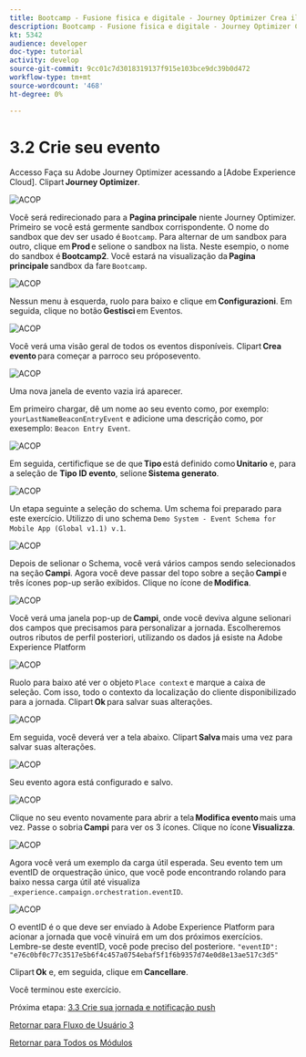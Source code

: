 ```yaml
---
title: Bootcamp - Fusione fisica e digitale - Journey Optimizer Crea il tuo evento - Brasile
description: Bootcamp - Fusione fisica e digitale - Journey Optimizer Crea il tuo evento - Brasile
kt: 5342
audience: developer
doc-type: tutorial
activity: develop
source-git-commit: 9cc01c7d3018319137f915e103bce9dc39b0d472
workflow-type: tm+mt
source-wordcount: '468'
ht-degree: 0%

---
```


# 3.2 Crie seu evento

Accesso Faça su Adobe Journey Optimizer acessando a [Adobe Experience Cloud]. Clipart **Journey Optimizer**.

![ACOP](./images/acophome.png)

Você será redirecionado para a **Pagina principale** niente Journey Optimizer. Primeiro se você está germente sandbox corrispondente. O nome do sandbox que dev ser usado é `Bootcamp`. Para alternar de um sandbox para outro, clique em **Prod** e selione o sandbox na lista. Neste esempio, o nome do sandbox é **Bootcamp2**. Você estará na visualização da **Pagina principale** sandbox da fare `Bootcamp`.

![ACOP](./images/acoptriglp.png)

Nessun menu à esquerda, ruolo para baixo e clique em **Configurazioni**. Em seguida, clique no botão **Gestisci** em Eventos.

![ACOP](./images/acopmenu.png)

Você verá uma visão geral de todos os eventos disponíveis. Clipart **Crea evento** para começar a parroco seu próposevento.

![ACOP](./images/emptyevent.png)

Uma nova janela de evento vazia irá aparecer.

Em primeiro chargar, dê um nome ao seu evento como, por exemplo: `yourLastNameBeaconEntryEvent` e adicione uma descrição como, por exesemplo: `Beacon Entry Event`.

![ACOP](./images/eventdescription.png)

Em seguida, certificfique se de que **Tipo** está definido como **Unitario** e, para a seleção de **Tipo ID evento**, selione **Sistema generato**.

![ACOP](./images/eventidtype.png)

Un etapa seguinte a seleção do schema. Um schema foi preparado para este exercício. Utilizzo di uno schema `Demo System - Event Schema for Mobile App (Global v1.1) v.1`.

![ACOP](./images/eventschema.png)

Depois de selionar o Schema, você verá vários campos sendo selecionados na seção **Campi**. Agora você deve passar del topo sobre a seção **Campi** e três ícones pop-up serão exibidos. Clique no ícone de **Modifica**.

![ACOP](./images/eventpayload.png)

Você verá uma janela pop-up de **Campi**, onde você deviva algune selionari dos campos que precisamos para personalizar a jornada. Escolheremos outros ributos de perfil posteriori, utilizando os dados já esiste na Adobe Experience Platform

![ACOP](./images/eventfields.png)

Ruolo para baixo até ver o objeto `Place context` e marque a caixa de seleção. Com isso, todo o contexto da localização do cliente disponibilizado para a jornada. Clipart **Ok** para salvar suas alterações.

![ACOP](./images/eventpayloadbr.png)

Em seguida, você deverá ver a tela abaixo. Clipart **Salva** mais uma vez para salvar suas alterações.

![ACOP](./images/eventsave.png)

Seu evento agora está configurado e salvo.

![ACOP](./images/eventdone.png)

Clique no seu evento novamente para abrir a tela **Modifica evento** mais uma vez. Passe o sobria **Campi** para ver os 3 ícones. Clique no ícone **Visualizza**.

![ACOP](./images/viewevent.png)

Agora você verá um exemplo da carga útil esperada.
Seu evento tem um eventID de orquestração único, que você pode encontrando rolando para baixo nessa carga útil até visualiza `_experience.campaign.orchestration.eventID`.

![ACOP](./images/payloadeventID.png)

O eventID é o que deve ser enviado à Adobe Experience Platform para acionar a jornada que você vinuirá em um dos próximos exercícios. Lembre-se deste eventID, você pode preciso del posteriore.
`"eventID": "e76c0bf0c77c3517e5b6f4c457a0754ebaf5f1f6b9357d74e0d8e13ae517c3d5"`

Clipart **Ok** e, em seguida, clique em **Cancellare**.

Você terminou este exercício.

Próxima etapa: [3.3 Crie sua jornada e notificação push](./ex3.md)

[Retornar para Fluxo de Usuário 3](./uc3.md)

[Retornar para Todos os Módulos](../../overview.md)
